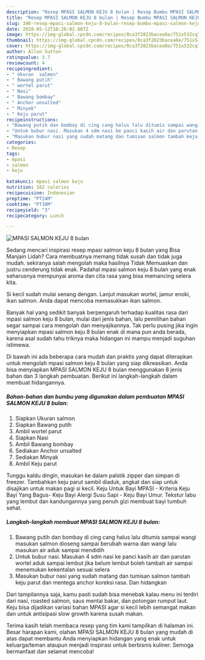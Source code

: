```yaml
---
description: "Resep MPASI SALMON KEJU 8 bulan | Resep Bumbu MPASI SALMON KEJU 8 bulan Yang Bikin Ngiler"
title: "Resep MPASI SALMON KEJU 8 bulan | Resep Bumbu MPASI SALMON KEJU 8 bulan Yang Bikin Ngiler"
slug: 346-resep-mpasi-salmon-keju-8-bulan-resep-bumbu-mpasi-salmon-keju-8-bulan-yang-bikin-ngiler
date: 2020-05-12T10:26:02.807Z
image: https://img-global.cpcdn.com/recipes/0ca3f2823bacea8e/751x532cq70/mpasi-salmon-keju-8-bulan-foto-resep-utama.jpg
thumbnail: https://img-global.cpcdn.com/recipes/0ca3f2823bacea8e/751x532cq70/mpasi-salmon-keju-8-bulan-foto-resep-utama.jpg
cover: https://img-global.cpcdn.com/recipes/0ca3f2823bacea8e/751x532cq70/mpasi-salmon-keju-8-bulan-foto-resep-utama.jpg
author: Allen Sutton
ratingvalue: 3.7
reviewcount: 4
recipeingredient:
- " Ukuran  salmon"
- " Bawang putih"
- " wortel parut"
- " Nasi"
- " Bawang bombay"
- " Anchor unsalted"
- " Minyak"
- " Keju parut"
recipeinstructions:
- "Bawang putih dan bombay di cing cang halus lalu ditumis sampai wangi masukan salmon dioseng sampai berubah warna dan wangi lalu masukan air aduk sampai mendidih"
- "Untuk bubur nasi. Masukan 4 sdm nasi ke panci kasih air dan parutan wortel aduk sampai lembut jika belum lembut boleh tambah air sampai menemukan kekentalan sesuai selera"
- "Masukan bubur nasi yang sudah matang dan tumisan salmon tambah keju parut dan mentega anchor koreksi rasa. Dan hidangkan"
categories:
- Resep
tags:
- mpasi
- salmon
- keju

katakunci: mpasi salmon keju 
nutrition: 162 calories
recipecuisine: Indonesian
preptime: "PT24M"
cooktime: "PT30M"
recipeyield: "3"
recipecategory: Lunch

---
```



![MPASI SALMON KEJU 8 bulan](https://img-global.cpcdn.com/recipes/0ca3f2823bacea8e/751x532cq70/mpasi-salmon-keju-8-bulan-foto-resep-utama.jpg)

Sedang mencari inspirasi resep mpasi salmon keju 8 bulan yang Bisa Manjain Lidah? Cara membuatnya memang tidak susah dan tidak juga mudah. sekiranya salah mengolah maka hasilnya Tidak Memuaskan dan justru cenderung tidak enak. Padahal mpasi salmon keju 8 bulan yang enak seharusnya mempunyai aroma dan cita rasa yang bisa memancing selera kita.

Si kecil sudah mulai senang dengan. Lanjut masukan wortel, jamur enoki, ikan salmon. Anda dapat mencoba memasukkan ikan salmon.

Banyak hal yang sedikit banyak berpengaruh terhadap kualitas rasa dari mpasi salmon keju 8 bulan, mulai dari jenis bahan, lalu pemilihan bahan segar sampai cara mengolah dan menyajikannya. Tak perlu pusing jika ingin menyiapkan mpasi salmon keju 8 bulan enak di mana pun anda berada, karena asal sudah tahu triknya maka hidangan ini mampu menjadi suguhan istimewa.


Di bawah ini ada beberapa cara mudah dan praktis yang dapat diterapkan untuk mengolah mpasi salmon keju 8 bulan yang siap dikreasikan. Anda bisa menyiapkan MPASI SALMON KEJU 8 bulan menggunakan 8 jenis bahan dan 3 langkah pembuatan. Berikut ini langkah-langkah dalam membuat hidangannya.

<!--inarticleads1-->

##### Bahan-bahan dan bumbu yang digunakan dalam pembuatan MPASI SALMON KEJU 8 bulan:

1. Siapkan  Ukuran  salmon
1. Siapkan  Bawang putih
1. Ambil  wortel parut
1. Siapkan  Nasi
1. Ambil  Bawang bombay
1. Sediakan  Anchor unsalted
1. Sediakan  Minyak
1. Ambil  Keju parut


Tunggu kaldu dingin, masukan ke dalam palstik zipper dan simpan di freezer. Tambahkan keju parut sambil diaduk, angkat dan siap untuk disajikan untuk makan pagi si kecil. Keju Untuk Bayi MPASI - Kriteria Keju Bayi Yang Bagus- Keju Bayi Alergi Susu Sapi - Keju Bayi Umur. Tekstur labu yang lembut dan kandungannya yang penuh gizi membuat bayi tumbuh sehat. 

<!--inarticleads2-->

##### Langkah-langkah membuat MPASI SALMON KEJU 8 bulan:

1. Bawang putih dan bombay di cing cang halus lalu ditumis sampai wangi masukan salmon dioseng sampai berubah warna dan wangi lalu masukan air aduk sampai mendidih
1. Untuk bubur nasi. Masukan 4 sdm nasi ke panci kasih air dan parutan wortel aduk sampai lembut jika belum lembut boleh tambah air sampai menemukan kekentalan sesuai selera
1. Masukan bubur nasi yang sudah matang dan tumisan salmon tambah keju parut dan mentega anchor koreksi rasa. Dan hidangkan


Dari tampilannya saja, kamu pasti sudah bisa menebak kalau menu ini terdiri dari nasi, roasted salmon, saus mentai bakar, dan potongan rumput laut. Keju bisa dijadikan variasi bahan MPASI agar si kecil lebih semangat makan dan untuk antisipasi slow growth karena susah makan. 

Terima kasih telah membaca resep yang tim kami tampilkan di halaman ini. Besar harapan kami, olahan MPASI SALMON KEJU 8 bulan yang mudah di atas dapat membantu Anda menyiapkan hidangan yang enak untuk keluarga/teman ataupun menjadi inspirasi untuk berbisnis kuliner. Semoga bermanfaat dan selamat mencoba!
